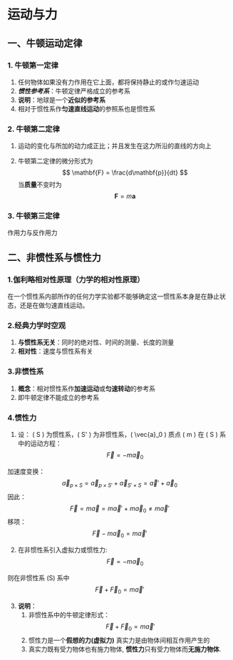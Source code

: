 # 运动与力

## 一、牛顿运动定律

### 1. 牛顿第一定律

1. 任何物体如果没有力作用在它上面，都将保持静止的或作匀速运动
2. ***惯性参考系***：牛顿定律严格成立的参考系
3. **说明**：地球是一个**近似的参考系**
4. 相对于惯性系作**匀速直线运动**的参照系也是惯性系

### 2. 牛顿第二定律

1. 运动的变化与所加的动力成正比；并且发生在这力所沿的直线的方向上

2. 牛顿第二定律的微分形式为
   $$
   \mathbf{F} = \frac{d\mathbf{p}}{dt}
   $$
   当**质量**不变时为
   $$
   \mathbf{F} = m \mathbf{a}
   $$

### 3. 牛顿第三定律

   作用力与反作用力

## 二、非惯性系与惯性力

### 1.伽利略相对性原理（力学的相对性原理）

在一个惯性系内部所作的任何力学实验都不能够确定这一惯性系本身是在静止状态，还是在做匀速直线运动。

### 2.经典力学时空观

1. **与惯性系无关**：同时的绝对性、时间的测量、长度的测量
2. **相对性**：速度与惯性系有关

### 3.非惯性系

1. **概念**：相对惯性系作**加速运动**或**匀速转动**的参考系
2. 即牛顿定律不能成立的参考系

### 4.惯性力

1. 设： \( S \) 为惯性系，\( S' \) 为非惯性系，\( \vec{a}_0 \)
质点 \( m \) 在 \( S \) 系中的运动方程：
   $$
   \vec{F} = -m \vec{a}_0
   $$

加速度变换：
   $$
   \vec{a}_{p \times S} = \vec{a}_{p \times  S'} + \vec{a}_{S' \times  S} = \vec{a}' + \vec{a}_0
   $$
因此：
   $$
   \vec{F} = m \vec{a} = m \vec{a}' + m \vec{a}_0 \neq m \vec{a}'
   $$
移项：
  $$
  \vec{F} - m \vec{a}_0 = m \vec{a}'
  $$

2. 在非惯性系引入虚拟力或惯性力:
   $$
   \vec{F} = -m \vec{a}_0
   $$

则在非惯性系 \(S\) 系中
   $$
   \vec{F} + \vec{F}_0 = m \vec{a}'
   $$

3. **说明**：
   1. 非惯性系中的牛顿定律形式：
      $$
      \vec{F} + \vec{F}_0 = m \vec{a}'
      $$
   2. 惯性力是一个**假想的力(虚拟力)**
   真实力是由物体间相互作用产生的
   3. 真实力既有受力物体也有施力物体,
   **惯性力**只有受力物体而**无施力物体**.
